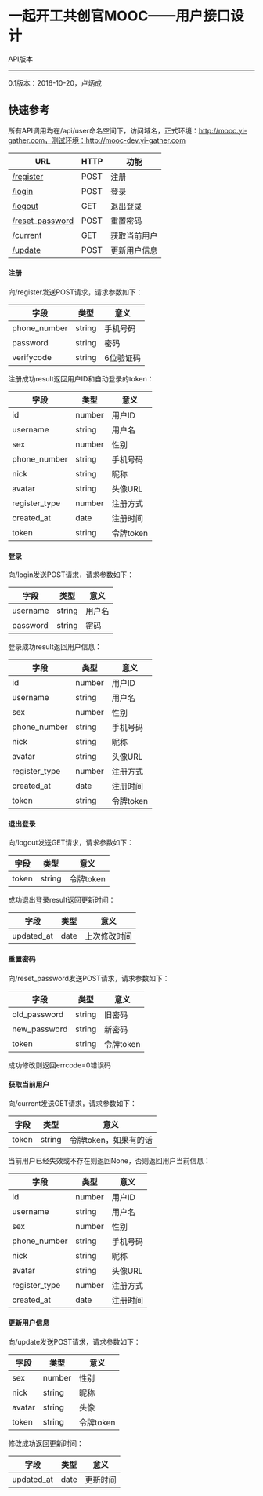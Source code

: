 一起开工共创官MOOC——用户接口设计
==========
API版本

-------

0.1版本：2016-10-20，卢炳成

快速参考
--------
所有API调用均在/api/user命名空间下，访问域名，正式环境：http://mooc.yi-gather.com，测试环境：http://mooc-dev.yi-gather.com

URL|HTTP|功能
---|----|----
[/register](#注册)|POST|注册
[/login](#登录)|POST|登录
[/logout](#退出登录)|GET|退出登录
[/reset_password](#重置密码)|POST|重置密码
[/current](#获取当前用户)|GET|获取当前用户
[/update](#更新用户信息)|POST|更新用户信息

#### 注册
向/register发送POST请求，请求参数如下：

字段|类型|意义
----|----|----
phone_number|string|手机号码
password|string|密码
verifycode|string|6位验证码

注册成功result返回用户ID和自动登录的token：

字段|类型|意义
----|----|----
id|number|用户ID
username|string|用户名
sex|number|性别
phone_number|string|手机号码
nick|string|昵称
avatar|string|头像URL
register_type|number|注册方式
created_at|date|注册时间
token|string|令牌token

#### 登录
向/login发送POST请求，请求参数如下：

字段|类型|意义
----|----|----
username|string|用户名
password|string|密码

登录成功result返回用户信息：

字段|类型|意义
----|----|----
id|number|用户ID
username|string|用户名
sex|number|性别
phone_number|string|手机号码
nick|string|昵称
avatar|string|头像URL
register_type|number|注册方式
created_at|date|注册时间
token|string|令牌token

#### 退出登录
向/logout发送GET请求，请求参数如下：

字段|类型|意义
----|----|----
token|string|令牌token

成功退出登录result返回更新时间：

字段|类型|意义
----|----|----
updated_at|date|上次修改时间

#### 重置密码
向/reset_password发送POST请求，请求参数如下：

字段|类型|意义
----|----|----
old_password|string|旧密码
new_password|string|新密码
token|string|令牌token

成功修改则返回errcode=0错误码

#### 获取当前用户
向/current发送GET请求，请求参数如下：

字段|类型|意义
----|----|----
token|string|令牌token，如果有的话

当前用户已经失效或不存在则返回None，否则返回用户当前信息：

字段|类型|意义
----|----|----
id|number|用户ID
username|string|用户名
sex|number|性别
phone_number|string|手机号码
nick|string|昵称
avatar|string|头像URL
register_type|number|注册方式
created_at|date|注册时间

#### 更新用户信息
向/update发送POST请求，请求参数如下：

字段|类型|意义
----|----|----
sex|number|性别
nick|string|昵称
avatar|string|头像
token|string|令牌token

修改成功返回更新时间：

字段|类型|意义
----|----|----
updated_at|date|更新时间
